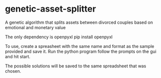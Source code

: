 # genetic-asset-splitter
A genetic algorithm that splits assets between divorced couples based on emotional and monetary value

The only dependency is openpyxl
pip install openpyxl

To use, create a spreasheet with the same name and format as the sample provided and save it.
Run the python program follow the prompts on the gui and hit start.

The possible solutions will be saved to the same spreadsheet that was chosen.
